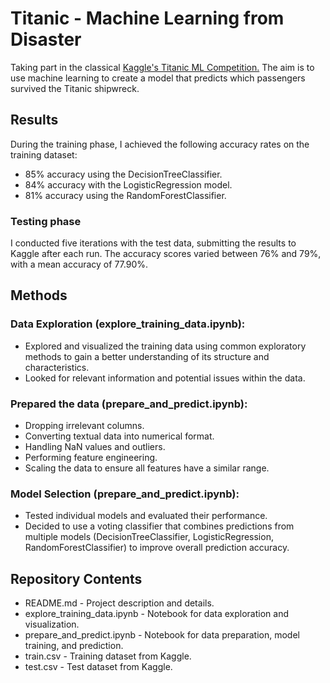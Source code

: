 




 # Titanic - Machine Learning from Disaster


Taking part in the classical [Kaggle's Titanic ML Competition.](https://www.kaggle.com/competitions/titanic) The aim is to use machine learning to create a model that predicts which passengers survived the Titanic shipwreck.

## Results

During the training phase, I achieved the following accuracy rates on the training dataset:

 - 85% accuracy using the DecisionTreeClassifier.
 - 84% accuracy with the LogisticRegression model.
 - 81% accuracy using the RandomForestClassifier.

### Testing phase
I conducted five iterations with the test data, submitting the results to Kaggle after each run. The accuracy scores varied between 76% and 79%, with a mean accuracy of 77.90%.

## Methods

### Data Exploration (explore_training_data.ipynb):
- Explored and visualized the training data using common exploratory methods to gain a better understanding of its structure and characteristics.
- Looked for relevant information and potential issues within the data.
### Prepared the data (prepare_and_predict.ipynb):
  - Dropping irrelevant columns.
  - Converting textual data into numerical format.
  - Handling NaN values and outliers.
  - Performing feature engineering.
  - Scaling the data to ensure all features have a similar range.

### Model Selection (prepare_and_predict.ipynb):
  - Tested individual models and evaluated their performance.
  - Decided to use a voting classifier that combines predictions from multiple models (DecisionTreeClassifier, LogisticRegression, RandomForestClassifier) to improve overall prediction accuracy.

## Repository Contents

- README.md - Project description and details.
- explore_training_data.ipynb - Notebook for data exploration and visualization.
- prepare_and_predict.ipynb - Notebook for data preparation, model training, and prediction.
- train.csv - Training dataset from Kaggle.
- test.csv - Test dataset from Kaggle.
